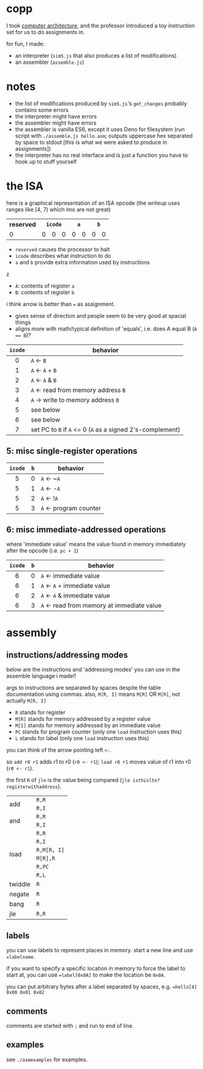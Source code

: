 # copp
I took [computer architecture](http://web.archive.org/web/20200701163551/https://www.cs.virginia.edu/luther/COA1/F2019/), and the professor introduced a toy instruction set for us to do assignments in.

for fun, I made:
- an interpreter (`sim5.js` that also produces a list of modifications)
- an assembler (`assemble.js`)

# notes
- the list of modifications produced by `sim5.js`'s `get_changes` probably contains some errors
- the interpreter might have errors
- the assembler might have errors
- the assembler is vanilla ES6, except it uses Deno for filesystem (run script with `./assemble.js hello.asm`; outputs uppercase hex separated by space to stdout [this is what we were asked to produce in assignments])
- the interpreter has no real interface and is just a function you have to hook up to stuff yourself

# the ISA
here is a graphical representation of an ISA opcode (the writeup uses ranges like [4, 7) which imo are not great)
<table>
<tr><th>reserved</th><th colspan='3'><code>icode</code></th><th colspan='2'><code>a</code></th><th colspan='2'><code>b</code></th><tr>
<tr><td>0</td><td>0</td><td>0</td><td>0</td><td>0</td><td>0</td><td>0</td><td>0</td></tr>
</table>

- `reserved` causes the processor to halt
- `icode` describes what instruction to do
- `a` and `b` provide extra information used by instructions

z
- `A`: contents of register `a`
- `B`: contents of register `b`

i think arrow is better than `=` as assignment.
- gives sense of direction and people seem to be very good at spacial things
- aligns more with math/typical definition of 'equals', i.e. does A equal B (`A == B`)?

| `icode` | behavior |
| :-: | - |
| 0 | `A` <- `B` |
| 1 | `A` <- `A` + `B` |
| 2 | `A` <- `A` & `B` |
| 3 | `A` <- read from memory address `B` |
| 4 | `A` -> write to memory address `B`
| 5 | see below |
| 6 | see below |
| 7 | set PC to `B` if `A` <= 0 (`A` as a signed 2's-complement)

## 5: misc single-register operations
| `icode` | `b` | behavior |
| :-: | :-: | - |
| 5 | 0 | `A` <- ~`A` |
| 5 | 1 | `A` <- -`A` |
| 5 | 2 | `A` <- !`A` |
| 5 | 3 | `A` <- program counter |

## 6: misc immediate-addressed operations
where 'immediate value' means the value found in memory immediately after the opcode (i.e. `pc + 1`)

| `icode` | `b` | behavior |
| :-: | :-: | - |
| 6 | 0 | `A` <- immediate value |
| 6 | 1 | `A` <- `A` + immediate value |
| 6 | 2 | `A` <- `A` & immediate value |
| 6 | 3 | `A` <- read from memory at immediate value |

# assembly

## instructions/addressing modes

below are the instructions and 'addressing modes' you can use in the assemble language i made!!

args to instructions are separated by spaces despite the table documentation using commas. also, `M[R, I]` means `M[R]` OR `M[R]`, not actually `M[R, I]`

- `R` stands for register
- `M[R]` stands for memory addressed by a register value
- `M[I]` stands for memory addressed by an immediate value
- `PC` stands for program counter (only one `load` instruction uses this)
- `L` stands for label (only one `load` instruction uses this)

you can think of the arrow pointing left `<-`.

so `add r0 r1` adds r1 to r0 (`r0 <- r1`); `load r0 r1` moves value of r1 into r0 (`r0 <- r1`).

the first `R` of `jle` is the value being compared (`jle isthislte? registerwithaddress`).

<table>
<tr><td rowspan='2'>add</td><td><code>R,R</code></td></tr>
<tr><td><code>R,I</code></td></tr>
<tr><td rowspan='2'>and</td><td><code>R,R</code></td></tr>
<tr><td><code>R,I</code></td></tr>
<tr><td rowspan='6'>load</td><td><code>R,R</code></td></tr>
<tr><td><code>R,I</code></td></tr>
<tr><td><code>R,M[R, I]</code></td></tr>
<tr><td><code>M[R],R</code></td></tr>
<tr><td><code>R,PC</code></td></tr>
<tr><td><code>R,L</code></td></tr>
<tr><td>twiddle</td><td><code>R</code></td></tr>
<tr><td>negate</td><td><code>R</code></td></tr>
<tr><td>bang</td><td><code>R</code></td></tr>
<!-- !!!!!!!!!!!!! -->
<tr><td>jle</td><td><code>R,R</code></td></tr>
</table>

## labels

you can use labels to represent places in memory. start a new line and use `=labelname`.

if you want to specify a specific location in memory to force the label to start at, you can use `=label[0x0A]` to make the location be `0x0A`.

you can put arbitrary bytes after a label separated by spaces, e.g. `=hello[4] 0x00 0x01 0x02`

## comments

comments are started with `;` and run to end of line.

## examples

see `./asmexamples` for examples.